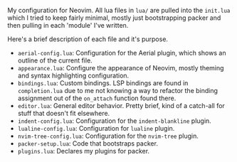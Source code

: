 My configuration for Neovim. All lua files in `lua/` are pulled into the `init.lua` which I tried to keep fairly minimal, mostly just bootstrapping packer and then pulling in each 'module' I've written.

Here's a brief description of each file and it's purpose.

- `aerial-config.lua`: Configuration for the Aerial plugin, which shows an outline of the current file.
- `appearance.lua`: Configure the appearance of Neovim, mostly theming and syntax highlighting configuration.
- `bindings.lua`: Custom bindings. LSP bindings are found in `completion.lua` due to me not knowing a way to refactor the binding assignment out of the `on_attach` function found there.
- `editor.lua`: General editor behavior. Pretty brief, kind of a catch-all for stuff that doesn't fit elsewhere.
- `indent-config.lua`: Configuration for the `indent-blankline` plugin.
- `lualine-config.lua`: Configuration for `lualine` plugin.
- `nvim-tree-config.lua`: Configuration for the `nvim-tree` plugin.
- `packer-setup.lua`: Code that bootstraps packer.
- `plugins.lua`: Declares my plugins for packer.
